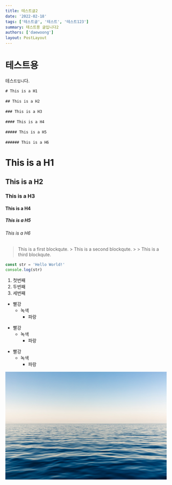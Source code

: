 ```yaml
---
title: 테스트글2
date: '2022-02-18'
tags: ['테스트글', '테스트', '테스트123']
summary: 테스트용 글입니다2
authors: ['daewoong']
layout: PostLayout
---
```


# 테스트용

테스`트입니`다.

```
# This is a H1

## This is a H2

### This is a H3

#### This is a H4

##### This is a H5

###### This is a H6
```

# This is a H1

## This is a H2

### This is a H3

#### This is a H4

##### This is a H5

###### This is a H6

> This is a first blockqute. > This is a second blockqute. > > This is a third blockqute.

```javascript
const str = 'Hello World!'
console.log(str)
```

1. 첫번째
2. 두번째
3. 세번째

- 빨강
  - 녹색
    - 파랑

* 빨강
  - 녹색
    - 파랑

- 빨강
  - 녹색
    - 파랑

![이미지테스트](/static/images/ocean.jpeg)
